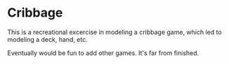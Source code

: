 # Cribbage

This is a recreational excercise in modeling a cribbage game, which led to modeling a deck, hand, etc.

Eventually would be fun to add other games. It's far from finished.